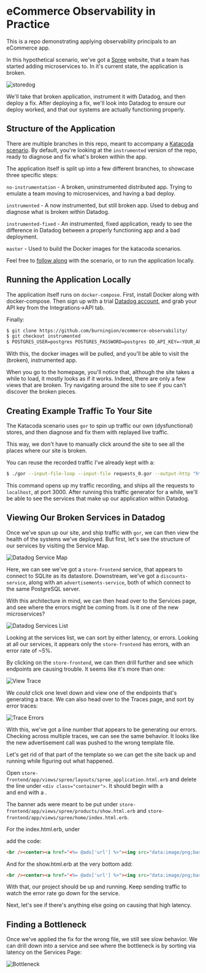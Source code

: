 
# eCommerce Observability in Practice 

This is a repo demonstrating applying observability principals to an eCommerce app.

In this hypothetical scenario, we've got a [Spree](https://spreecommerce.org/) website, that a team has started adding microservices to. In it's current state, the application is broken.

![storedog](https://github.com/burningion/ecommerce-observability/raw/master/images/storedog.png)

We'll take that broken application, instrument it with Datadog, and then deploy a fix. After deploying a fix, we'll look into Datadog to ensure our deploy worked, and that our systems are actually functioning properly.

## Structure of the Application

There are multiple branches in this repo, meant to accompany a [Katacoda scenario](https://www.katacoda.com/burningion/scenarios/ecommerce-observability). By default, you're looking at the `instrumented` version of the repo, ready to diagnose and fix what's broken within the app.

The application itself is split up into a few different branches, to showcase three specific steps:

`no-instrumentation` - A broken, uninstrumented distributed app. Trying to emulate a team moving to microservices, and having a bad deploy.

`instrumented` - A now instrumented, but still broken app. Used to debug and diagnose what is broken within Datadog.

`instrumented-fixed` - An instrumented, fixed application, ready to see the difference in Datadog between a properly functioning app and a bad deployment.

`master` - Used to build the Docker images for the katacoda scenarios.

Feel free to [follow along](https://www.katacoda.com/burningion/scenarios/ecommerce-observability) with the scenario, or to run the application locally.

## Running the Application Locally

The application itself runs on `docker-compose`. First, install Docker along with docker-compose. Then sign up with a trial [Datadog account](https://www.datadoghq.com/), and grab your API key from the Integrations->API tab. 

Finally:

```bash
$ git clone https://github.com/burningion/ecommerce-observability/
$ git checkout instrumented
$ POSTGRES_USER=postgres POSTGRES_PASSWORD=postgres DD_API_KEY=<YOUR_API_KEY> docker-compose up
```

With this, the docker images will be pulled, and you'll be able to visit the (broken), instrumented app.

When you go to the homepage, you'll notice that, although the site takes a while to load, it mostly looks as if it works. Indeed, there are only a few views that are broken. Try navigating around the site to see if you can't discover the broken pieces.

## Creating Example Traffic To Your Site

The Katacoda scenario uses `gor` to spin up traffic our own (dysfunctional) stores, and then diagnose and fix them with replayed live traffic.

This way, we don't have to manually click around the site to see all the places where our site is broken.

You can reuse the recorded traffic I've already kept with a:

```bash
$ ./gor --input-file-loop --input-file requests_0.gor --output-http "http://localhost:3000"
```

This command opens up my traffic recording, and ships all the requests to `localhost`, at port 3000. After running this traffic generator for a while, we'll be able to see the services that make up our application within Datadog.

## Viewing Our Broken Services in Datadog

Once we've spun up our site, and ship traffic with `gor`, we can then view the health of the systems we've deployed. But first, let's see the structure of our services by visiting the Service Map.

![Datadog Service Map](https://github.com/burningion/ecommerce-observability/raw/master/images/service-map.png)

Here, we can see we've got a `store-frontend` service, that appears to connect to SQLite as its datastore. Downstream, we've got a `discounts-service`, along with an `advertisements-service`, both of which connect to the same PostgreSQL server.

With this architecture in mind, we can then head over to the Services page, and see where the errors might be coming from. Is it one of the new microservices?

![Datadog Services List](https://github.com/burningion/ecommerce-observability/raw/master/images/services-list.png)

Looking at the services list, we can sort by either latency, or errors. Looking at all our services, it appears only the `store-frontend` has errors, with an error rate of ~5%.

By clicking on the `store-frontend`, we can then drill further and see which endpoints are causing trouble. It seems like it's more than one:

![View Trace](https://github.com/burningion/ecommerce-observability/raw/master/images/problematic-service.gif)

We _could_ click one level down and view one of the endpoints that's generating a trace. We can also head over to the Traces page, and sort by error traces:

![Trace Errors](https://github.com/burningion/ecommerce-observability/raw/master/images/error-traces.gif)

With this, we've got a line number that appears to be generating our errors. Checking across multiple traces, we can see the same behavior. It looks like the new advertisement call was pushed to the wrong template file.

Let's get rid of that part of the template so we can get the site back up and running while figuring out what happened.

Open `store-frontend/app/views/spree/layouts/spree_application.html.erb` and delete the line under `<div class="container">`. It should begin with a <br /> and end with a </center>.

The banner ads were meant to be put under `store-frontend/app/views/spree/products/show.html.erb` and `store-frontend/app/views/spree/home/index.html.erb`.

For the index.html.erb, under <div data-hook="homepage_products"> add the code:

```html
<br /><center><a href="<%= @ads['url'] %>"><img src="data:image/png;base64,<%= @ads['base64'] %>" /></a></center>
```

And for the show.html.erb at the very bottom add:

```html
<br /><center><a href="<%= @ads['url'] %>"><img src="data:image/png;base64,<%= @ads['base64'] %>" /></a></center><br />
```

With that, our project should be up and running. Keep sending traffic to watch the error rate go down for the service.

Next, let's see if there's anything else going on causing that high latency.



## Finding a Bottleneck

Once we've applied the fix for the wrong file, we still see slow behavior. We can drill down into a service and see where the bottleneck is by sorting via latency on the Services Page:

![Bottleneck](https://github.com/burningion/ecommerce-observability/raw/master/images/bottleneck.gif)

